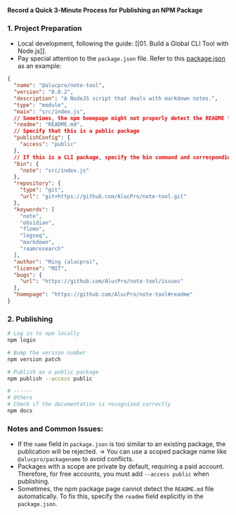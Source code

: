 **Record a Quick 3-Minute Process for Publishing an NPM Package**

### 1. Project Preparation
- Local development, following the guide: [[01. Build a Global CLI Tool with Node.js]].
- Pay special attention to the `package.json` file. Refer to this [package.json](https://github.com/AlucPro/note-tool/blob/main/package.json) as an example:

```JSON
{
  "name": "@alucpro/note-tool",
  "version": "0.0.2",
  "description": "A NodeJS script that deals with markdown notes.",
  "type": "module",
  "main": "src/index.js",
  // Sometimes, the npm homepage might not properly detect the README file, so you need to manually specify it
  "readme": "README.md",
  // Specify that this is a public package
  "publishConfig": {
    "access": "public"
  },
  // If this is a CLI package, specify the bin command and corresponding JS file
  "bin": {
    "note": "src/index.js"
  },
  "repository": {
    "type": "git",
    "url": "git+https://github.com/AlucPro/note-tool.git"
  },
  "keywords": [
    "note",
    "obsidian",
    "flomo",
    "logseq",
    "markdown",
    "roamresearch"
  ],
  "author": "Ming (alucpro)",
  "license": "MIT",
  "bugs": {
    "url": "https://github.com/AlucPro/note-tool/issues"
  },
  "homepage": "https://github.com/AlucPro/note-tool#readme"
}
```

### 2. Publishing
```bash
# Log in to npm locally
npm login

# Bump the version number
npm version patch

# Publish as a public package
npm publish --access public

# ------
# Others
# Check if the documentation is recognized correctly
npm docs
```

### Notes and Common Issues:
- If the `name` field in `package.json` is too similar to an existing package, the publication will be rejected. → You can use a scoped package name like `@alucpro/packagename` to avoid conflicts.
- Packages with a scope are private by default, requiring a paid account. Therefore, for free accounts, you must add `--access public` when publishing.
- Sometimes, the npm package page cannot detect the `README.md` file automatically. To fix this, specify the `readme` field explicitly in the `package.json`.
